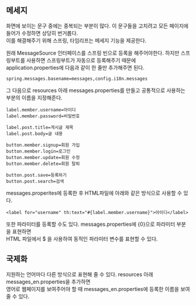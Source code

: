 ## 메세지

화면에 보이는 문구 중에는 중복되는 부분이 많다. 이 문구들을 고치려고 모든 페이지에 들어가 수정하면 상당히 번거롭다.  
이를 해결해주기 위해 스프링, 타임리프는 메세지 기능을 제공한다.  

원래 MessageSource 인터페이스를 스프링 빈으로 등록을 해주어야한다. 하지만 스프링부트를 사용하면 스프링부트가 자동으로 등록해주기 때문에   
application.properties에 다음과 같이 한 줄만 추가해주면 된다.
```
spring.messages.basename=messages,config.i18n.messages
```
 
그 다음으로 resources 아래 messages.properties를 만들고 공통적으로 사용하는 부분의 이름을 지정해준다.
```
label.member.username=아이디
label.member.password=비밀번호

label.post.title=게시글 제목
label.post.body=글 내용

button.member.signup=회원 가입
button.member.login=로그인
button.member.update=회원 수정
button.member.delete=회원 탈퇴

button.post.save=등록하기
button.post.search=검색
``` 

messages.properites에 등록한 후 HTML파일에 아래와 같은 방식으로 사용할 수 있다. 
```
<label for="username" th:text="#{label.member.username}">아이디</label>
```

또한 파라미터를 등록할 수도 있다. messages.properties에 {0}으로 파라미터 부분을 표현하면  
HTML 파일에서 $ 을 사용하여 동적인 파라미터 변수를 표현할 수 있다.

## 국제화 

지원하는 언어마다 다른 방식으로 표현해 줄 수 있다. resources 아래 messages_en.properties을 추가하면   
영어로 웹페이지를 보여주어야 할 때 messages_en.properties에 등록한 이름을 보여줄 수 있다.  
